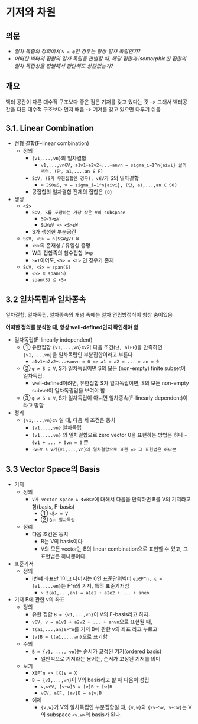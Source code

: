 # 기저와 차원

## 의문

- *일차 독립의 정의에서 `S = φ`인 경우는 항상 일차 독립인가?*
- *어떠한 벡터의 집합의 일차 독립을 판별할 때, 해당 집합과 isomorphic한 집합의 일차 독립성을 판별해서 판단해도 상관없는가?*

## 개요

벡터 공간이 다른 대수적 구조보다 좋은 점은 기저를 갖고 있다는 것 -> 그래서 벡터공간을 다른 대수적 구조보다 먼저 배움 -> 기저를 갖고 있으면 다루기 쉬움

## 3.1. Linear Combination

- 선형 결합(F-linear combination)
  - 정의
    - `{v1,...,vn}`의 일차결합
      - `v1,...,vn∈V, a1v1+a2v2+...+anvn = sigma_i=1^n{aivi} 꼴의 벡터, (단, a1,...,an ∈ F)`
    - `S⊆V, (S가 무한집합인 경우), v∈V`가 S의 일차결합
      - `≡ ∃S0⊆S, v = sigma_i=1^n{aivi}, (단, a1,...,an ∈ S0)`
    - 공집합의 일차결합 전체의 집합은 `{0}`
- 생성
  - `<S>`
    - `S⊆V, S를 포함하는 가장 작은 V의 subspace`
      - `S⊆<S>≦V`
      - `S⊆W≦V => <S>≦W`
    - S가 생성한 부분공간
  - `S⊆V, <S> = ∩(S⊆W≦V) W`
    - `<S>`의 존재성 / 유일성 증명
    - W의 집합족의 첨수집합 I≠φ
    - `S≠T`이어도, `<S> = <T>` 인 경우가 존재
  - `S⊆V, <S> = span(S)`
    - `<S> ⊆ span(S)`
    - `span(S) ⊆ <S>`

## 3.2 일차독립과 일차종속

일차결합, 일차독립, 일차종속의 개념 속에는 일차 연립방정식이 항상 숨어있음

**어떠한 정의를 분석할 때, 항상 well-defined인지 확인해야 함**

- 일차독립(F-linearly independent)
  - ① 유한집합 `{v1,...,vn}⊆V`가 다음 조건(`단, ai∈F`)을 만족하면 `{v1,...,vn}`을 일차독립인 부분집합이라고 부른다
    - `a1v1+a2v2+...+anvn = 0 => a1 = a2 = ... = an = 0`
  - ② `φ ≠ S ⊆ V`, S가 일차독립이면 S의 모든 (non-empty) finite subset이 일차독립.
    - well-defined이려면, 유한집합 S가 일차독립이면, S의 모든 non-empty subset이 일차독립임을 보여야 함
  - ③ `φ ≠ S ⊆ V`, S가 일차독립이 아니면 일차종속(F-linearly dependent)이라고 말함
- 정리
  - `{v1,...,vn}⊆V` 일 떄, 다음 세 조건은 동치
    - `{v1,...,vn}` 일차독립
    - `{v1,...,vn}` 의 일차결합으로 zero vector 0을 표현하는 방법은 하나 - `0v1 + ... + 0vn = 0` 뿐
    - `∃v∈V ∧ v가{v1,...,vn}의 일차결합으로 표현 => 그 표현법은 하나뿐`

## 3.3 Vector Space의 Basis

- 기저
  - 정의
    - `V가 vector space ∧ Φ≠B⊆V`에 대해서 다음을 만족하면 B를 V의 기저라고 함(basis, F-basis)
      - ① `<B> = V`
      - ② `B는 일차독립`
  - 정리
    - 다음 조건은 동치
      - B는 V의 basis이다
      - V의 모든 vector는 B의 linear combination으로 표현할 수 있고, 그 표현법은 하나뿐이다.
- 표준기저
  - 정의
    - i번쨰 좌표만 1이고 나머지는 0인 표준단위벡터 `ei∈F^n, ε = {e1,...,en}`는 F^n의 기저, 특히 표준기저임
      - `∵ t(a1,...,an) = a1e1 + a2e2 + ... + anen`
- 기저 B에 관한 v의 좌표
  - 정의
    - 유한 집합 `B = {v1,...,vn}`이 V의 F-basis라고 하자.
    - `v∈V, v = a1v1 + a2v2 + ... + anvn`으로 표현될 때,
    - `t(a1,...,an)∈F^n`를 기저 B에 관한 v의 좌표 라고 부르고
    - `[v]B = t(a1,...,an)`으로 표기함
  - 주의
    - `B = {v1, ..., vn}`는 순서가 고정된 기저(ordered basis)
      - 일반적으로 기저라는 용어는, 순서가 고정된 기저를 의미
  - 보기
    - `X∈F^n => [X]ε = X`
    - `B = {v1,...,vn}`이 V의 basis라고 할 때 다음이 성립
      - `v,w∈V, [v+w]B = [v]B + [w]B`
      - `v∈V, a∈F, [av]B = a[v]B`
    - 예제
      - `{v,w}`가 V의 일차독립인 부분집합일 떄, `{v,w}`와 `{2v+5w, v+3w}`는 V의 subspace `<v,w>`의 basis가 된다.
